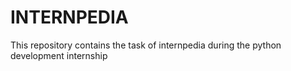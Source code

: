 # INTERNPEDIA
This repository contains the task of internpedia during the python development internship
